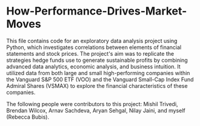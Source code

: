 # How-Performance-Drives-Market-Moves
This file contains code for an exploratory data analysis project using Python, which investigates correlations between elements of financial statements and stock prices. The project's aim was to replicate the strategies hedge funds use to generate sustainable profits by combining advanced data analytics, economic analysis, and business intuition. It utilized data from both large and small high-performing companies within the Vanguard S&P 500 ETF (VOO) and the Vanguard Small-Cap Index Fund Admiral Shares (VSMAX) to explore the financial characteristics of these companies.

The following people were contributors to this project: Mishil Trivedi, Brendan Wilcox, Arnav Sachdeva, Aryan Sehgal, Nilay Jaini, and myself (Rebecca Bubis).

